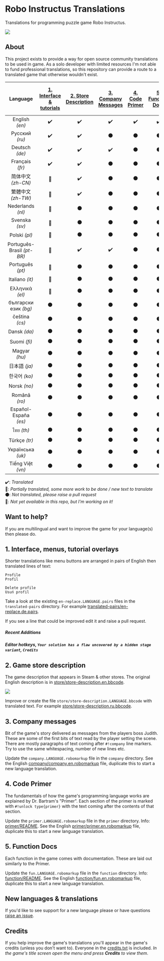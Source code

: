 Robo Instructus Translations
============================
Translations for programming puzzle game Robo Instructus.

![](https://user-images.githubusercontent.com/2331607/61449475-ee2c4c80-a94c-11e9-9390-3832f9c7f1e0.png)

## About
This project exists to provide a way for open source community translations to be used in game. As a solo developer with limited resources I'm not able to fund professional translations, so this repository can provide a route to a translated game that otherwise wouldn't exist.

Language | [1. Interface & tutorials](#1-interface-menus-tutorial-overlays "Interface, menus, tutorial overlays") | [2. Store Description](#2-game-store-description "Game description that appears in Steam & other stores.") | [3. Company Messages](#3-company-messages "Messages from Judith.") | [4. Code Primer](#4-code-primer "Bartram's Code Primer.") | [5. Function Docs](#5-function-docs "Function Documentation") | The rest of the game
:---: | :---: | :---: | :---: | :---: | :---: | :---:
English _(en)_ | :heavy_check_mark: | :heavy_check_mark: | :heavy_check_mark: | :heavy_check_mark: | :heavy_check_mark: | :heavy_check_mark:
Русский _(ru)_ | :heavy_check_mark: | :heavy_check_mark: | :black_circle: | :black_circle: | :black_circle: | :no_entry_sign:
Deutsch _(de)_ | :heavy_check_mark: | :heavy_check_mark: | :heavy_check_mark: | :black_circle: | :black_circle: | :no_entry_sign:
Français _(fr)_ | :heavy_check_mark: | :heavy_check_mark: | :black_circle: | :black_circle: | :black_circle: | :no_entry_sign:
简体中文 _(zh-CN)_ | :large_blue_circle: | :heavy_check_mark: | :black_circle: | :black_circle: | :black_circle: | :no_entry_sign:
繁體中文 _(zh-TW)_ | :large_blue_circle: | :heavy_check_mark: | :black_circle: | :black_circle: | :black_circle: | :no_entry_sign:
Nederlands _(nl)_ | :large_blue_circle: | :black_circle: | :black_circle: | :black_circle: | :black_circle: | :no_entry_sign:
Svenska _(sv)_ | :large_blue_circle: | :black_circle: | :black_circle: | :black_circle: | :black_circle: | :no_entry_sign:
Polski _(pl)_ | :large_blue_circle: | :black_circle: | :black_circle: | :black_circle: | :black_circle: | :no_entry_sign:
Português-Brasil _(pt-BR)_ | :large_blue_circle: | :heavy_check_mark: | :heavy_check_mark: | :black_circle: | :black_circle: | :no_entry_sign:
Português _(pt)_ | :large_blue_circle: | :black_circle: | :black_circle: | :black_circle: | :black_circle: | :no_entry_sign:
Italiano _(it)_ | :large_blue_circle: | :black_circle: | :black_circle: | :black_circle: | :black_circle: | :no_entry_sign:
Ελληνικά _(el)_ | :large_blue_circle: | :black_circle: | :black_circle: | :black_circle: | :black_circle: | :no_entry_sign:
български език _(bg)_ | :black_circle: | :black_circle: | :black_circle: | :black_circle: | :black_circle: | :no_entry_sign:
čeština _(cs)_ | :black_circle: | :black_circle: | :black_circle: | :black_circle: | :black_circle: | :no_entry_sign:
Dansk _(da)_ | :black_circle: | :black_circle: | :black_circle: | :black_circle: | :black_circle: | :no_entry_sign:
Suomi _(fi)_ | :black_circle: | :black_circle: | :black_circle: | :black_circle: | :black_circle: | :no_entry_sign:
Magyar _(hu)_ | :black_circle: | :black_circle: | :black_circle: | :black_circle: | :black_circle: | :no_entry_sign:
日本語 _(ja)_ | :black_circle: | :black_circle: | :black_circle: | :black_circle: | :black_circle: | :no_entry_sign:
한국어 _(ko)_ | :black_circle: | :black_circle: | :black_circle: | :black_circle: | :black_circle: | :no_entry_sign:
Norsk _(no)_ | :black_circle: | :black_circle: | :black_circle: | :black_circle: | :black_circle: | :no_entry_sign:
Română _(ro)_ | :black_circle: | :black_circle: | :black_circle: | :black_circle: | :black_circle: | :no_entry_sign:
Español-España _(es)_ | :black_circle: | :black_circle: | :black_circle: | :black_circle: | :black_circle: | :no_entry_sign:
ไทย _(th)_ | :black_circle: | :black_circle: | :black_circle: | :black_circle: | :black_circle: | :no_entry_sign:
Türkçe _(tr)_ | :black_circle: | :black_circle: | :black_circle: | :black_circle: | :black_circle: | :no_entry_sign:
Українська _(uk)_ | :black_circle: | :black_circle: | :black_circle: | :black_circle: | :black_circle: | :no_entry_sign:
Tiếng Việt _(vn)_ | :black_circle: | :black_circle: | :black_circle: | :black_circle: | :black_circle: | :no_entry_sign:

:heavy_check_mark:: _Translated_<br/>
:large_blue_circle:: _Partially translated, some more work to be done / new text to translate_<br/>
:black_circle:: _Not translated, please raise a pull request_<br/>
:no_entry_sign:: _Not yet available in this repo, but I'm working on it!_

## Want to help?
If you are multilingual and want to improve the game for your language(s) then please do.

## 1. Interface, menus, tutorial overlays
Shorter translations like menu buttons are arranged in pairs of English then translated lines of text:
```
Profile
Profil

Delete profile
Usuń profil
```

Take a look at the existing `en-replace.LANGUAGE.pairs` files in the `translated-pairs` directory. For example [translated-pairs/en-replace.de.pairs](./translated-pairs/en-replace.de.pairs).

If you see a line that could be improved edit it and raise a pull request.

##### Recent Additions
***Editor hotkeys, `Your solution has a flaw uncovered by a hidden stage variant`, `Credits`***

## 2. Game store description
The game description that appears in Steam & other stores. The original English description is in [store/store-description.en.bbcode](./store/store-description.en.bbcode).

![](https://user-images.githubusercontent.com/2331607/59967068-293d8a80-951d-11e9-92c4-549bbeafe3a8.png)

Improve or create the file `store/store-description.LANGUAGE.bbcode` with translated text. For example [store/store-description.ru.bbcode](./store/store-description.ru.bbcode).

## 3. Company messages
Bit of the game's story delivered as messages from the players boss Judith. These are some of the first bits of text read by the player setting the scene. There are mostly paragraphs of text coming after `#!company` line markers. Try to use the same whitespacing, number of new lines etc.

Update the `company.LANGUAGE.robomarkup` file in the `company` directory. See the English [company/company.en.robomarkup](./company/company.en.robomarkup) file, duplicate this to start a new language translation.

## 4. Code Primer
The fundamentals of how the game's programming language works are explained by Dr. Bartram's "Primer". Each section of the primer is marked with `#!unlock type{primer}` with the text coming after the contents of that section.

Update the `primer.LANGUAGE.robomarkup` file in the `primer` directory. Info: [primer/README](./primer/README.md). See the English [primer/primer.en.robomarkup](./primer/primer.en.robomarkup) file, duplicate this to start a new language translation.

## 5. Function Docs
Each function in the game comes with documentation. These are laid out similarly to the Primer.

Update the `fun.LANGUAGE.robomarkup` file in the `function` directory. Info: [function/README](./function/README.md). See the English [function/fun.en.robomarkup](./function/fun.en.robomarkup) file, duplicate this to start a new language translation.

## New languages & translations
If you'd like to see support for a new language please or have questions [raise an issue](https://github.com/big-ab-games/robo-instructus-translation/issues/new).

## Credits
If you help improve the game's translations you'll appear in the game's credits (unless you don't want to). Everyone in the [credits.txt](./credits.txt) is included. _In the game's title screen open the menu and press **Credits** to view them_.
